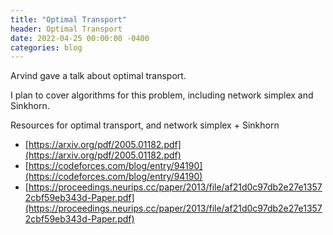 ```yaml
---
title: "Optimal Transport"
header: Optimal Transport
date: 2022-04-25 00:00:00 -0400
categories: blog
---
```


Arvind gave a talk about optimal transport.

I plan to cover algorithms for this problem,
including network simplex and Sinkhorn.

Resources for optimal transport, and network simplex + Sinkhorn

- [https://arxiv.org/pdf/2005.01182.pdf](https://arxiv.org/pdf/2005.01182.pdf)
- [https://codeforces.com/blog/entry/94190](https://codeforces.com/blog/entry/94190)
- [https://proceedings.neurips.cc/paper/2013/file/af21d0c97db2e27e13572cbf59eb343d-Paper.pdf](https://proceedings.neurips.cc/paper/2013/file/af21d0c97db2e27e13572cbf59eb343d-Paper.pdf)
